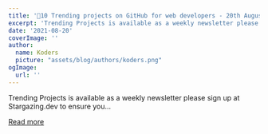 ```yaml
---
title: '🚀10 Trending projects on GitHub for web developers - 20th August 2021'
excerpt: 'Trending Projects is available as a weekly newsletter please sign up at Stargazing.dev to ensure you...'
date: '2021-08-20'
coverImage: ''
author:
  name: Koders
  picture: "assets/blog/authors/koders.png"
ogImage:
  url: ''
---
```


Trending Projects is available as a weekly newsletter please sign up at Stargazing.dev to ensure you...

[Read more](https://dev.to/iainfreestone/10-trending-projects-on-github-for-web-developers-20th-august-2021-2jal)
